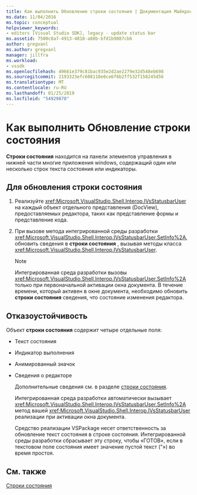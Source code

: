 ```yaml
---
title: Как выполнить Обновление строки состояния | Документация Майкрософт
ms.date: 11/04/2016
ms.topic: conceptual
helpviewer_keywords:
- editors [Visual Studio SDK], legacy - update status bar
ms.assetid: 7500c8a7-4913-4818-a88b-bfd1b9887cb6
author: gregvanl
ms.author: gregvanl
manager: jillfra
ms.workload:
- vssdk
ms.openlocfilehash: 49661e379c81bac935e2d2ae2279e32d548eb698
ms.sourcegitcommit: 2193323efc608118e0ce6f6b2ff532f158245d56
ms.translationtype: MT
ms.contentlocale: ru-RU
ms.lasthandoff: 01/25/2019
ms.locfileid: "54929878"
---
```

# <a name="how-to-update-the-status-bar"></a>Как выполнить Обновление строки состояния
**Строки состояния** находится на панели элементов управления в нижней части многие приложения windows, содержащий один или несколько строк текста состояния или индикаторы.  
  
## <a name="to-update-the-status-bar"></a>Для обновления строки состояния  
  
1.  Реализуйте <xref:Microsoft.VisualStudio.Shell.Interop.IVsStatusbarUser> на каждый объект отдельного представления (DocView), предоставляемых редактора, таких как представление формы и представление кода.  
  
2.  При вызове метода интегрированной среды разработки <xref:Microsoft.VisualStudio.Shell.Interop.IVsStatusbarUser.SetInfo%2A>, обновить сведения в **строки состояния** , вызывая методы класса <xref:Microsoft.VisualStudio.Shell.Interop.IVsStatusbarUser>.  
  
    > [!NOTE]
    >  Интегрированная среда разработки вызовы <xref:Microsoft.VisualStudio.Shell.Interop.IVsStatusbarUser.SetInfo%2A> только при первоначальной активации окна документа. В течение времени, который активен в окне документа, необходимо обновить **строки состояния** сведения, что состояние изменения редактора.  
  
## <a name="robust-programming"></a>Отказоустойчивость  
 Объект **строки состояния** содержит четыре отдельные поля:  
  
- Текст состояния  
  
- Индикатор выполнения  
  
- Анимированный значок  
  
- Сведения о редакторе  
  
  Дополнительные сведения см. в разделе [строки состояния](/cpp/mfc/status-bars).  
  
  Интегрированная среда разработки автоматически вызывает <xref:Microsoft.VisualStudio.Shell.Interop.IVsStatusbarUser.SetInfo%2A> метод вашей <xref:Microsoft.VisualStudio.Shell.Interop.IVsStatusbarUser> реализации при активации окна документа.  
  
  Средство реализации VSPackage несет ответственность за обновление текст состояния в строке состояния. Интегрированной среды разработки сбрасывает эту строку, чтобы «ГОТОВ», если в текстовом поле состояния имеет значение пустой текст ("») во время простоя.  
  
## <a name="see-also"></a>См. также  
 [Строки состояния](/cpp/mfc/status-bars)